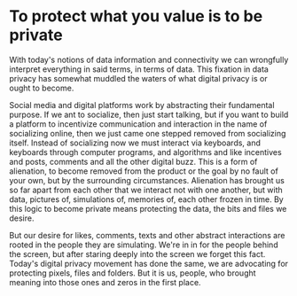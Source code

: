 # To protect what you value is to be private

With today's notions of data information and connectivity we can wrongfully interpret everything in said terms, in terms of data. This fixation in data privacy has somewhat muddled the waters of what digital privacy is or ought to become.

Social media and digital platforms work by abstracting their fundamental purpose. If we ant to socialize, then just start talking, but if you want to build a platform to incentivize communication and interaction in the name of socializing online, then we just came one stepped removed from socializing itself. Instead of socializing now we must interact via keyboards, and keyboards through computer programs, and algorithms and like incentives and posts, comments and all the other digital buzz. This is a form of alienation, to become removed from the product or the goal by no fault of your own, but by the surrounding circumstances. Alienation has brought us so far apart from each other that we interact not with one another, but with data, pictures of, simulations of, memories of, each other frozen in time. By this logic to become private means protecting the data, the bits and files we desire.

But our desire for likes, comments, texts and other abstract interactions are rooted in the people they are simulating. We're in in for the people behind the screen, but after staring deeply into the screen we forget this fact. Today's digital privacy movement has done the same, we are advocating for protecting pixels, files and folders. But it is us, people, who brought meaning into those ones and zeros in the first place.

 